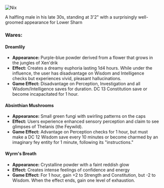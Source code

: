 ![Nix](https://i.imgur.com/4b5zKDx.jpeg)

 A halfling male in his late 30s, standing at 3'2" with a surprisingly well-groomed appearance for Lower Sharn

### Wares:

#### **Dreamlily** 
- **Appearance:** Purple-blue powder derived from a flower that grows in the jungles of Xen'drik
- **Effect:** Creates a dreamy euphoria lasting 1d4 hours. While under the influence, the user has disadvantage on Wisdom and Intelligence checks but experiences vivid, pleasant hallucinations.
- **Game Effect:** Disadvantage on Perception, Investigation and all Wisdom/Intelligence saves for duration. DC 13 Constitution save or become incapacitated for 1 hour.

#### Absinthian Mushrooms
- **Appearance:** Small green fungi with swirling patterns on the caps
- **Effect:** Users experience enhanced sensory perception and claim to see glimpses of Thelanis (the Feywild).
- **Game Effect:** Advantage on Perception checks for 1 hour, but must make a DC 12 Wisdom save every 10 minutes or become charmed by an imaginary fey entity for 1 minute, following its "instructions."
#### **Wyrm's Breath**
- **Appearance:** Crystalline powder with a faint reddish glow
- **Effect:** Creates intense feelings of confidence and energy
- **Game Effect:** For 1 hour, gain +2 to Strength and Constitution, but -2 to Wisdom. When the effect ends, gain one level of exhaustion.